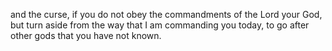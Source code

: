 and the curse, if you do not obey the commandments of the Lord your God, but turn aside from the way that I am commanding you today, to go after other gods that you have not known.
